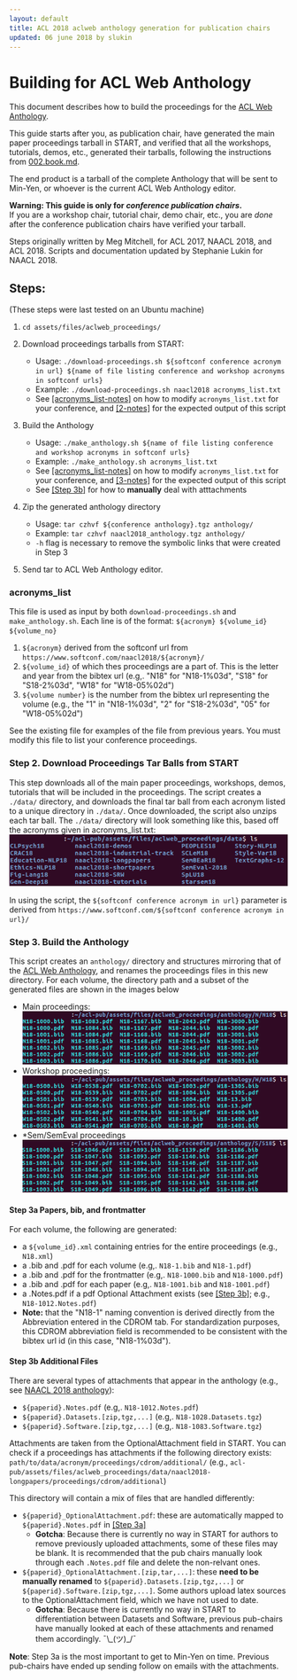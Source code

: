 ```yaml
---
layout: default
title: ACL 2018 aclweb anthology generation for publication chairs
updated: 06 june 2018 by slukin
---
```


# Building for ACL Web Anthology 

This document describes how to build the proceedings for the [ACL Web Anthology](https://aclanthology.coli.uni-saarland.de/).

This guide starts after you, as publication chair, have generated the main paper proceedings tarball in START, and verified that all the workshops, tutorials, demos, etc., generated their tarballs, following the instructions from [002.book.md](002.book.md).

The end product is a tarball of the complete Anthology that will be sent to Min-Yen, or whoever is the current ACL Web Anthology editor. 

**Warning: This guide is only for _conference publication chairs_.**  
If you are a workshop chair, tutorial chair, demo chair, etc., you are _done_ after the conference publication chairs have verified your tarball.

Steps originally written by Meg Mitchell, for ACL 2017, NAACL 2018, and ACL 2018. Scripts and documentation updated by Stephanie Lukin for NAACL 2018. 

## Steps: 
(These steps were last tested on an Ubuntu machine)

1. `cd assets/files/aclweb_proceedings/`
1. Download proceedings tarballs from START:  
   * Usage: `./download-proceedings.sh ${softconf conference acronym in url} ${name of file listing conference and workshop acronyms in softconf urls}`
   * Example: `./download-proceedings.sh naacl2018 acronyms_list.txt`
   * See [[acronyms_list-notes]](#acronyms_list) on how to modify `acronyms_list.txt` for your conference, and [[2-notes]](#step-2-Download-proceedings-tar-balls-from-START) for the expected output of this script

1. Build the Anthology
   * Usage: `./make_anthology.sh ${name of file listing conference and workshop acronyms in softconf urls}`
   * Example: `./make_anthology.sh acronyms_list.txt`
   * See [[acronyms_list-notes]](#acronyms_list) on how to modify `acronyms_list.txt` for your conference,  and [[3-notes]](#step-3-build-the-anthology) for the expected output of this script
   * See [[Step 3b]](#step_3b_additional_files) for how to **manually** deal with atttachments

1. Zip the generated anthology directory 
   * Usage: `tar czhvf ${conference anthology}.tgz anthology/`
   * Example: `tar czhvf naacl2018_anthology.tgz anthology/`
   * `-h` flag is necessary to remove the symbolic links that were created in Step 3

1. Send tar to ACL Web Anthology editor. 


### acronyms_list
This file is used as input by both `download-proceedings.sh` and `make_anthology.sh`. Each line is of the format: `${acronym} ${volume_id} ${volume_no}`
1. `${acronym}` derived from the softconf url from `https://www.softconf.com/naacl2018/${acronym}/`
1. `${volume_id}` of which thes proceedings are a part of. This is the letter and year from the bibtex url (e.g,. "N18" for "N18-1%03d", "S18" for "S18-2%03d", "W18" for "W18-05%02d")
3. `${volume number}` is the number from the bibtex url representing the volume (e.g., the "1" in "N18-1%03d", "2" for "S18-2%03d", "05" for "W18-05%02d")

See the existing file for examples of the file from previous years. You must modify this file to list your conference proceedings. 


### Step 2. Download Proceedings Tar Balls from START 

This step downloads all of the main paper proceedings, workshops, demos, tutorials that will be included in the proceedings. The script creates a `./data/` directory, and downloads the final tar ball from each acronym listed to a unique directory in `./data/`. Once downloaded, the script also unzips each tar ball. The `./data/` directory will look something like this, based off the acronyms given in acronyms_list.txt:
<kbd>![alt text](howto_images/download-proceedings_output.png "Image of Contents of data/ after running download-proceedings.sh")</kbd>  

In using the script, the `${softconf conference acronym in url}` parameter is derived from `https://www.softconf.com/${softconf conference acronym in url}/`




### Step 3. Build the Anthology 

This script creates an `anthology/` directory and structures mirroring that of the [ACL Web Anthology](http://aclweb.org/anthology/), and renames the proceedings files in this new directory. For each volume, the directory path and a subset of the generated files are shown in the images below  
* Main proceedings:  
<kbd>![alt text](howto_images/make_anthology_N.png "Image of Contents of N18/ after running make_anthology.sh")</kbd>  
* Workshop proceedings:  
<kbd>![alt text](howto_images/make_anthology_W.png "Image of Contents of W18/ after running make_anthology.sh")</kbd>  
* *Sem/SemEval proceedings  
<kbd>![alt text](howto_images/make_anthology_S.png "Image of Contents of S18/ after running make_anthology.sh")</kbd>  

#### Step 3a Papers, bib, and frontmatter
For each volume, the following are generated: 
  * a `${volume_id}.xml` containing entries for the entire proceedings (e.g., `N18.xml`)  
  * a .bib and .pdf for each volume (e.g,. `N18-1.bib` and `N18-1.pdf`)  
  * a .bib and .pdf for the frontmatter (e.g,. `N18-1000.bib` and `N18-1000.pdf`)  
  * a .bib and .pdf for each paper (e.g,. `N18-1001.bib` and `N18-1001.pdf`)  
  * a .Notes.pdf if a pdf Optional Attachment exists (see [[Step 3b]](#step_3b_additional_files); e.g., `N18-1012.Notes.pdf`)  
  * **Note:** that the "N18-1" naming convention is derived directly from the Abbreviation entered in the CDROM tab. For standardization purposes, this CDROM abbreviation field is recommended to be consistent with the bibtex url id (in this case, "N18-1%03d").

#### Step 3b Additional Files

There are several types of attachments that appear in the anthology (e.g., see [NAACL 2018 anthology](https://aclanthology.coli.uni-saarland.de/events/naacl-2018)):
* `${paperid}.Notes.pdf` (e.g,. `N18-1012.Notes.pdf`)
* `${paperid}.Datasets.[zip,tgz,...]` (e.g,. `N18-1028.Datasets.tgz`)
* `${paperid}.Software.[zip,tgz,...]` (e.g,. `N18-1083.Software.tgz`)  

Attachments are taken from the OptionalAttachment field in START. You can check if a proceedings has attachments if the following directory exists: `path/to/data/acronym/proceedings/cdrom/additional/` (e.g., `acl-pub/assets/files/aclweb_proceedings/data/naacl2018-longpapers/proceedings/cdrom/additional`) 

This directory will contain a mix of files that are handled differently: 
* `${paperid}_OptionalAttachment.pdf`: these are automatically mapped to `${paperid}.Notes.pdf` in [[Step 3a]](#step_3a_papers_bib_and_frontmatter)
  * **Gotcha**: Because there is currently no way in START for authors to remove previously uploaded attachments, some of these files may be blank. It is recommended that the pub chairs manually look through each `.Notes.pdf` file and delete the non-relvant ones. 
* `${paperid}_OptionalAttachment.[zip,tar,...]`: these **need to be manually renamed** to `${paperid}.Datasets.[zip,tgz,...]` or `${paperid}.Software.[zip,tgz,...]`. Some authors upload latex sources to the OptionalAttachment field, which we have not used to date.
  * **Gotcha**: Because there is currently no way in START to differentiation between Datasets and Software, previous pub-chairs have manually looked at each of these attachments and renamed them accordingly. ¯\\\_(ツ)\_/¯

**Note**: Step 3a is the most important to get to Min-Yen on time. Previous pub-chairs have ended up sending follow on emails with the attachments. 


